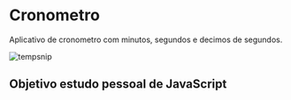 # Cronometro
Aplicativo de cronometro com minutos, segundos e decimos de segundos.

![tempsnip](https://user-images.githubusercontent.com/33633892/126586032-22f12ea6-5edc-4129-83c7-7a2ce6b709d6.jpg)


## Objetivo estudo pessoal de JavaScript
